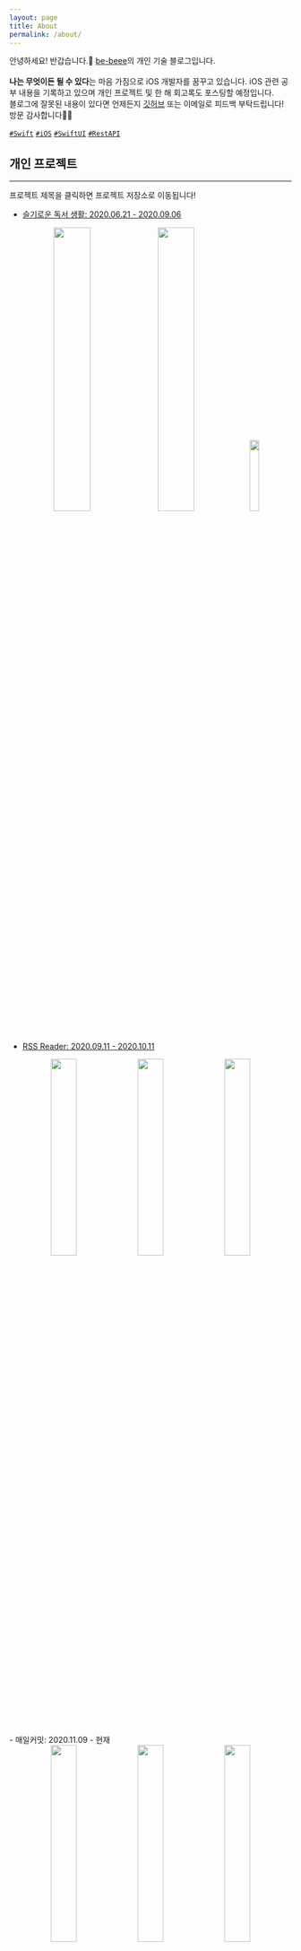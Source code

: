 ```yaml
---
layout: page
title: About
permalink: /about/
---
```


안녕하세요! 반갑습니다.👋 [be-beee](https://github.com/Be-beee)의 개인 기술 블로그입니다. 
<br>
<br>
**나는 무엇이든 될 수 있다**는 마음 가짐으로 iOS 개발자를 꿈꾸고 있습니다. iOS 관련 공부 내용을 기록하고 있으며 개인 프로젝트 및 한 해 회고록도 포스팅할 예정입니다.<br>
블로그에 잘못된 내용이 있다면 언제든지 [깃허브](https://github.com/Be-beee/Be-beee.github.io/issues) 또는 이메일로 피드백 부탁드립니다! <br>방문 감사합니다🙇‍♀️

[`#Swift`](https://be-beee.github.io/tags/#swift) [`#iOS`](https://be-beee.github.io/tags/#ios) [`#SwiftUI`](https://be-beee.github.io/tags/#swiftui) [`#RestAPI`](https://be-beee.github.io/tags/#api)

## 개인 프로젝트
---
프로젝트 제목을 클릭하면 프로젝트 저장소로 이동됩니다!

- [슬기로운 독서 생활: 2020.06.21 - 2020.09.06](https://github.com/Be-beee/wise-booklife)
<div style="text-align: center;">
	<img src="{{ site.baseurl }}/images/about_proj/wisebook/main.png" width="36%">
	<img src="{{ site.baseurl }}/images/about_proj/wisebook/main_search.png" width="36%">
	<img src="{{ site.baseurl }}/images/about_proj/wisebook/record_detail.png" width="18%">
</div>
<br>
<br>

- [RSS Reader: 2020.09.11 - 2020.10.11](https://github.com/Be-beee/simple-rss-reader)
<div style="text-align: center;">
	<img src="{{ site.baseurl }}/images/about_proj/rss/main.png" width="30%">
	<img src="{{ site.baseurl }}/images/about_proj/rss/searchresult.png" width="30%">
	<img src="{{ site.baseurl }}/images/about_proj/rss/subscribe.png" width="30%">
</div>
<br>
<br>
- 매일커밋: 2020.11.09 - 현재
<div style="text-align: center;">
	<img src="{{ site.baseurl }}/images/about_proj/login_everycommit.png" width="30%">
	<img src="{{ site.baseurl }}/images/about_proj/main_everycommit.png" width="30%">
	<img src="{{ site.baseurl }}/images/about_proj/settings_everycommit.png" width="30%">
</div>
<br>
<br>
- [TIL](https://github.com/Be-beee/TIL-2): iOS 및 Swift 알고리즘에 관해 공부한 내용을 정리하는 공간입니다.😎

*더 많은 프로젝트가 추가될 예정입니다.☺️*





